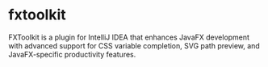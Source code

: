 # fxtoolkit
FXToolkit is a plugin for IntelliJ IDEA that enhances JavaFX development with advanced support for CSS variable completion, SVG path preview, and JavaFX-specific productivity features.
